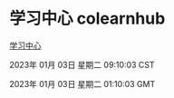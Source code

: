 # 学习中心 colearnhub
[学习中心](http://59.174.10.12:56308/colearnhub/)

2023年 01月 03日 星期二 09:10:03 CST

2023年 01月 03日 星期二 01:10:03 GMT
